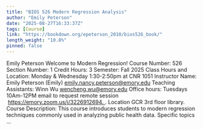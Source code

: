 ```yaml
---
title: "BIOS 526 Modern Regression Analysis"
author: "Emily Peterson"
date: "2025-08-27T16:33:37Z"
tags: [Course]
link: "https://bookdown.org/epeterson_2010/bios526_book/"
length_weight: "10.8%"
pinned: false
---
```


Emily Peterson Welcome to Modern Regression! Course Number: 526 Section Number: 1 Credit Hours: 3 Semester: Fall 2025 Class Hours and Location: Monday & Wednesday 1:30-2:50pm at CNR 1051 Instructor Name: Emily Peterson (Emily) emily.nancy.peterson@emory.edu Teaching Assistants: Winn Wu wencheng.wu@emory.edu Office hours: Tuesdays 10Am-12PM email to request remote session  https://emory.zoom.us/j/3226912694. . Location GCR 3rd floor library. Course Description: This course introduces students to modern regression techniques commonly used in analyzing public health data. Specific topics ...

